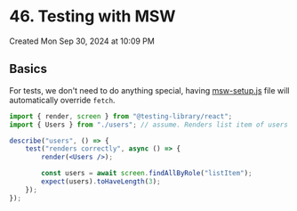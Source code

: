 # 46. Testing with MSW
Created Mon Sep 30, 2024 at 10:09 PM

## Basics
For tests, we don't need to do anything special, having [msw-setup.js](45-MSW-Handlers.md#Handler) file will automatically override `fetch`.
```jsx
import { render, screen } from "@testing-library/react";
import { Users } from "./users"; // assume. Renders list item of users

describe("users", () => {
	test("renders correctly", async () => {
		render(<Users />);

		const users = await screen.findAllByRole("listItem");
		expect(users).toHaveLength(3);
	});
});
```